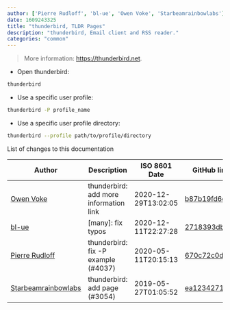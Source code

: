 ```yaml
---
author: ['Pierre Rudloff', 'bl-ue', 'Owen Voke', 'Starbeamrainbowlabs']
date: 1609243325
title: "thunderbird, TLDR Pages"
description: "thunderbird, Email client and RSS reader."
categories: "common"
---
```

> More information: <https://thunderbird.net>.

- Open thunderbird:

```bash
thunderbird
```

- Use a specific user profile:

```bash
thunderbird -P profile_name
```

- Use a specific user profile directory:

```bash
thunderbird --profile path/to/profile/directory
```
List of changes to this documentation


Author | Description | ISO 8601 Date | GitHub link
------|-----|-----|-----
[Owen Voke](mailto:development@voke.dev) | thunderbird: add more information link | 2020-12-29T13:02:05 | [b87b19fd6df4](https://github.com/tldr-pages/tldr/commit/b87b19fd6df47fcda1322c2375a79348b89a6413)
[bl-ue](mailto:54780737+bl-ue@users.noreply.github.com) | [many]: fix typos | 2020-12-11T22:27:28 | [2718393db1a3](https://github.com/tldr-pages/tldr/commit/2718393db1a358b04f94effb6a8b16e61647fb0b)
[Pierre Rudloff](mailto:contact@rudloff.pro) | thunderbird: fix -P example (#4037) | 2020-05-11T20:15:13 | [670c72c0d96e](https://github.com/tldr-pages/tldr/commit/670c72c0d96e32412004ca4cd3a2e113c857da0c)
[Starbeamrainbowlabs](mailto:sbrl@starbeamrainbowlabs.com) | thunderbird: add page (#3054) | 2019-05-27T01:05:52 | [ea12342719e5](https://github.com/tldr-pages/tldr/commit/ea12342719e573f030bf04b996e2769ce3a56f56)


